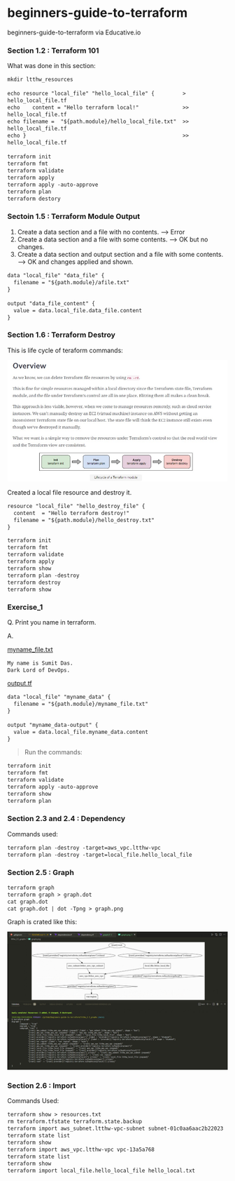# beginners-guide-to-terraform

beginners-guide-to-terraform via Educative.io

### Section 1.2 : Terraform 101

What was done in this section:

```
mkdir ltthw_resources 

echo resource "local_file" "hello_local_file" {         >    hello_local_file.tf
echo    content = "Hello terraform local!"              >>   hello_local_file.tf
echo filename =  "${path.module}/hello_local_file.txt"  >>   hello_local_file.tf
echo }                                                  >>   hello_local_file.tf

terraform init
terraform fmt
terraform validate
terraform apply
terraform apply -auto-approve
terraform plan
terraform destory
```

### Sectoin 1.5 : Terraform Module Output

1. Create a data section and a file with no contents. --> Error
2. Create a data section and a file with some contents. --> OK but no changes.
3. Create a data section and output section and a file with some contents. --> OK and changes applied and shown.

```
data "local_file" "data_file" {
  filename = "${path.module}/afile.txt"
}

output "data_file_content" {
  value = data.local_file.data_file.content
}
```

### Section 1.6 : Terraform Destroy

This is life cycle of teraform commands:

![](images/TerraformCycleOverview.jpg)

Created a local file resource and destroy it.

```
resource "local_file" "hello_destroy_file" {
  content  = "Hello terraform destroy!"
  filename = "${path.module}/hello_destroy.txt"
}
```

```
terraform init
terraform fmt
terraform validate
terraform apply
terraform show
terraform plan -destroy
terraform destroy
terraform show
```

### Exercise_1

Q. Print you name in terraform.

A.

<ins>myname_file.txt</ins>

```
My name is Sumit Das.
Dark Lord of DevOps.
```

<ins>output.tf</ins>

```
data "local_file" "myname_data" {
  filename = "${path.module}/myname_file.txt"
}

output "myname_data-output" {
  value = data.local_file.myname_data.content
}
```

> Run the commands:

```
terraform init
terraform fmt
terraform validate
terraform apply -auto-approve
terraform show
terraform plan
```

### Section 2.3 and 2.4 : Dependency

Commands used:

```
terraform plan -destroy -target=aws_vpc.ltthw-vpc
terraform plan -destroy -target=local_file.hello_local_file
```
### Section 2.5 : Graph

```
terraform graph
terraform graph > graph.dot
cat graph.dot
cat graph.dot | dot -Tpng > graph.png
```

Graph is crated like this:

![](images/TerraformGraph.jpg)

### Section 2.6 : Import

Commands Used:
```
terraform show > resources.txt
rm terraform.tfstate terraform.state.backup
terraform import aws_subnet.ltthw-vpc-subnet subnet-01c0aa6aac2b22023
terraform state list
terraform show 
terraform import aws_vpc.ltthw-vpc vpc-13a5a768
terraform state list
terraform show
terraform import local_file.hello_local_file hello_local.txt
```